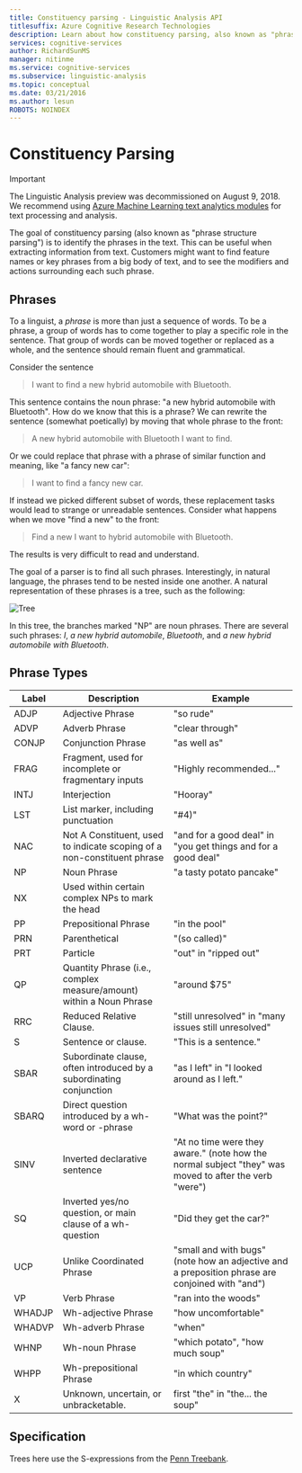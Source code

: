 ```yaml
---
title: Constituency parsing - Linguistic Analysis API
titlesuffix: Azure Cognitive Research Technologies
description: Learn about how constituency parsing, also known as "phrase structure parsing," identifies phrases in text.
services: cognitive-services
author: RichardSunMS
manager: nitinme
ms.service: cognitive-services
ms.subservice: linguistic-analysis
ms.topic: conceptual
ms.date: 03/21/2016
ms.author: lesun
ROBOTS: NOINDEX
---
```


# Constituency Parsing

> [!IMPORTANT]
> The Linguistic Analysis preview was decommissioned on August 9, 2018. We recommend using [Azure Machine Learning text analytics modules](https://docs.microsoft.com/azure/machine-learning/studio-module-reference/text-analytics) for text processing and analysis.

The goal of constituency parsing (also known as "phrase structure parsing") is to identify the phrases in the text.
This can be useful when extracting information from text.
Customers might want to find feature names or key phrases from a big body of text, and to see the modifiers and actions surrounding each such phrase.

## Phrases

To a linguist, a *phrase* is more than just a sequence of words.
To be a phrase, a group of words has to come together to play a specific role in the sentence.
That group of words can be moved together or replaced as a whole, and the sentence should remain fluent and grammatical.

Consider the sentence

> I want to find a new hybrid automobile with Bluetooth.

This sentence contains the noun phrase: "a new hybrid automobile with Bluetooth".
How do we know that this is a phrase?
We can rewrite the sentence (somewhat poetically) by moving that whole phrase to the front:

> A new hybrid automobile with Bluetooth I want to find.

Or we could replace that phrase with a phrase of similar function and meaning, like "a fancy new car":

> I want to find a fancy new car.

If instead we picked different subset of words, these replacement tasks would lead to strange or unreadable sentences.
Consider what happens when we move "find a new" to the front:

> Find a new I want to hybrid automobile with Bluetooth.

The results is very difficult to read and understand.

The goal of a parser is to find all such phrases.
Interestingly, in natural language, the phrases tend to be nested inside one another.
A natural representation of these phrases is a tree, such as the following:

![Tree](./Images/tree.png)

In this tree, the branches marked "NP" are noun phrases.
There are several such phrases: *I*, *a new hybrid automobile*, *Bluetooth*, and *a new hybrid automobile with Bluetooth*.

## Phrase Types

| Label | Description | Example |
|-------|-------------|---------|
|ADJP	| Adjective Phrase | "so rude" |
|ADVP	| Adverb Phrase | "clear through" |
|CONJP	| Conjunction Phrase | "as well as" |
|FRAG	| Fragment, used for incomplete or fragmentary inputs | "Highly recommended..." |
|INTJ	| Interjection | "Hooray" |
|LST	| List marker, including punctuation | "#4)" |
|NAC	| Not A Constituent, used to indicate scoping of a non-constituent phrase |  "and for a good deal" in "you get things and for a good deal" |
|NP	| Noun Phrase | "a tasty potato pancake" |
|NX	| Used within certain complex NPs to mark the head| |
|PP	| Prepositional Phrase| "in the pool" |
|PRN	| Parenthetical| "(so called)" |
|PRT	| Particle| "out" in "ripped out" |
|QP	| Quantity Phrase (i.e., complex measure/amount) within a Noun Phrase| "around $75" |
|RRC	| Reduced Relative Clause.| "still unresolved" in "many issues still unresolved" |
|S	| Sentence or clause. | "This is a sentence."
|SBAR	| Subordinate clause, often introduced by a subordinating conjunction | "as I left" in "I looked around as I left."|
|SBARQ	| Direct question introduced by a wh-word or -phrase | "What was the point?" |
|SINV	| Inverted declarative sentence | "At no time were they aware." (note how the normal subject "they" was moved to after the verb "were") |
|SQ	| Inverted yes/no question, or main clause of a wh- question | "Did they get the car?" |
|UCP	| Unlike Coordinated Phrase| "small and with bugs" (note how an adjective and a preposition phrase are conjoined with "and")|
|VP	| Verb Phrase | "ran into the woods" |
|WHADJP	| Wh-adjective Phrase | "how uncomfortable" |
|WHADVP	| Wh-adverb Phrase| "when" |
|WHNP	| Wh-noun Phrase| "which potato", "how much soup"|
|WHPP	| Wh-prepositional Phrase| "in which country"|
|X	| Unknown, uncertain, or unbracketable.| first "the" in "the... the soup" |


## Specification

Trees here use the S-expressions from the [Penn Treebank](https://catalog.ldc.upenn.edu/LDC99T42).
